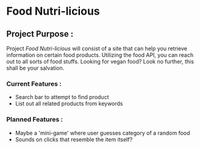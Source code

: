 # Food Nutri-licious

## Project Purpose :

Project *Food Nutri-licious* will consist of a site that can help you retrieve information on certain food products. Utilizing the food API, you can reach out to all sorts of food stuffs. Looking for vegan food? Look no further, this shall be your salvation.

### Current Features :

* Search bar to attempt to find product
* List out all related products from keywords

### Planned Features :

* Maybe a 'mini-game' where user guesses category of a random food
* Sounds on clicks that resemble the item itself?
